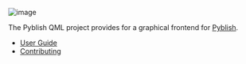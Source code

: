 ![image](https://cloud.githubusercontent.com/assets/2152766/5247020/d8b8281c-7966-11e4-8452-226235022d56.png)

The Pyblish QML project provides for a graphical frontend for [Pyblish][].

- [User Guide][userguide]
- [Contributing][contributing]

[contributing]: https://github.com/pyblish/pyblish-qml/wiki/Contributing
[userguide]: https://github.com/pyblish/pyblish-qml/wiki/User-Guide

[Pyblish]: https://github.com/abstractfactory/pyblish
